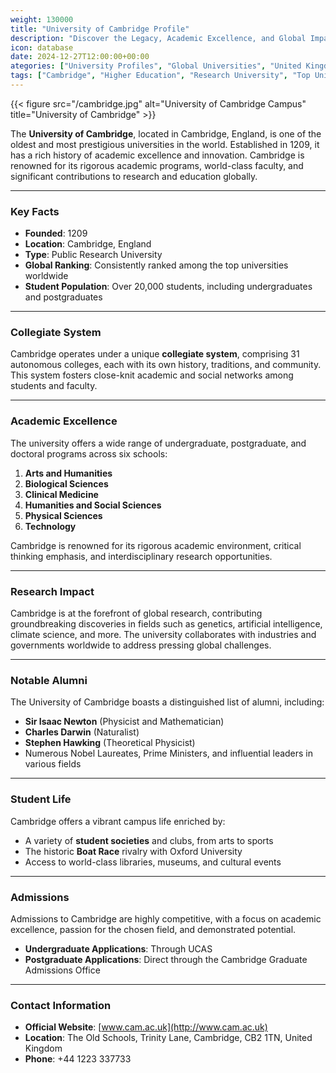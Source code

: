```yaml
---
weight: 130000
title: "University of Cambridge Profile"
description: "Discover the Legacy, Academic Excellence, and Global Impact of the University of Cambridge."
icon: database
date: 2024-12-27T12:00:00+00:00
ategories: ["University Profiles", "Global Universities", "United Kingdom"]
tags: ["Cambridge", "Higher Education", "Research University", "Top Universities", "UK Universities"]
---
```


{{< figure src="/cambridge.jpg" alt="University of Cambridge Campus" title="University of Cambridge" >}}

The **University of Cambridge**, located in Cambridge, England, is one of the oldest and most prestigious universities in the world. Established in 1209, it has a rich history of academic excellence and innovation. Cambridge is renowned for its rigorous academic programs, world-class faculty, and significant contributions to research and education globally.  

---

### Key Facts  
- **Founded**: 1209  
- **Location**: Cambridge, England  
- **Type**: Public Research University  
- **Global Ranking**: Consistently ranked among the top universities worldwide  
- **Student Population**: Over 20,000 students, including undergraduates and postgraduates  

---

### Collegiate System  
Cambridge operates under a unique **collegiate system**, comprising 31 autonomous colleges, each with its own history, traditions, and community. This system fosters close-knit academic and social networks among students and faculty.  

---

### Academic Excellence  
The university offers a wide range of undergraduate, postgraduate, and doctoral programs across six schools:  
1. **Arts and Humanities**  
2. **Biological Sciences**  
3. **Clinical Medicine**  
4. **Humanities and Social Sciences**  
5. **Physical Sciences**  
6. **Technology**  

Cambridge is renowned for its rigorous academic environment, critical thinking emphasis, and interdisciplinary research opportunities.  

---

### Research Impact  
Cambridge is at the forefront of global research, contributing groundbreaking discoveries in fields such as genetics, artificial intelligence, climate science, and more. The university collaborates with industries and governments worldwide to address pressing global challenges.  

---

### Notable Alumni  
The University of Cambridge boasts a distinguished list of alumni, including:  
- **Sir Isaac Newton** (Physicist and Mathematician)  
- **Charles Darwin** (Naturalist)  
- **Stephen Hawking** (Theoretical Physicist)  
- Numerous Nobel Laureates, Prime Ministers, and influential leaders in various fields  

---

### Student Life  
Cambridge offers a vibrant campus life enriched by:  
- A variety of **student societies** and clubs, from arts to sports  
- The historic **Boat Race** rivalry with Oxford University  
- Access to world-class libraries, museums, and cultural events  

---

### Admissions  
Admissions to Cambridge are highly competitive, with a focus on academic excellence, passion for the chosen field, and demonstrated potential.  
- **Undergraduate Applications**: Through UCAS  
- **Postgraduate Applications**: Direct through the Cambridge Graduate Admissions Office  

---

### Contact Information  
- **Official Website**: [www.cam.ac.uk](http://www.cam.ac.uk)  
- **Location**: The Old Schools, Trinity Lane, Cambridge, CB2 1TN, United Kingdom  
- **Phone**: +44 1223 337733  

